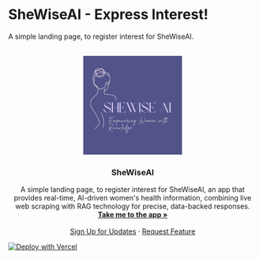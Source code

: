 # SheWiseAI - Express Interest!

A simple landing page, to register interest for SheWiseAI.


<!-- LICENSE FOR THE README TEMPLATE USED FROM https://github.com/othneildrew/Best-README-Template

MIT License

Copyright (c) 2021 Othneil Drew

Permission is hereby granted, free of charge, to any person obtaining a copy
of this software and associated documentation files (the "Software"), to deal
in the Software without restriction, including without limitation the rights
to use, copy, modify, merge, publish, distribute, sublicense, and/or sell
copies of the Software, and to permit persons to whom the Software is
furnished to do so, subject to the following conditions:

The above copyright notice and this permission notice shall be included in all
copies or substantial portions of the Software.

THE SOFTWARE IS PROVIDED "AS IS", WITHOUT WARRANTY OF ANY KIND, EXPRESS OR
IMPLIED, INCLUDING BUT NOT LIMITED TO THE WARRANTIES OF MERCHANTABILITY,
FITNESS FOR A PARTICULAR PURPOSE AND NONINFRINGEMENT. IN NO EVENT SHALL THE
AUTHORS OR COPYRIGHT HOLDERS BE LIABLE FOR ANY CLAIM, DAMAGES OR OTHER
LIABILITY, WHETHER IN AN ACTION OF CONTRACT, TORT OR OTHERWISE, ARISING FROM,
OUT OF OR IN CONNECTION WITH THE SOFTWARE OR THE USE OR OTHER DEALINGS IN THE
SOFTWARE.-->

<!-- Improved compatibility of back to top link: See: https://github.com/othneildrew/Best-README-Template/pull/73 -->
<a name="readme-top"></a>
<!--
*** Thanks for checking out the Best-README-Template. If you have a suggestion
*** that would make this better, please fork the repo and create a pull request
*** or simply open an issue with the tag "enhancement".
*** Don't forget to give the project a star!
*** Thanks again! Now go create something AMAZING! :D
-->


<!-- PROJECT LOGO -->
<br />
<div align="center">
  <a href="https://github.com/Vindhyaa-Saravanan/shewiseai-landing-page">
    <img src="images\logo.png" alt="Logo" width="200" height="200">
  </a>

<h3 align="center">SheWiseAI</h3>

  <p align="center">
   A simple landing page, to register interest for SheWiseAI, an app that provides real-time, AI-driven women's health information, combining live web scraping with RAG technology for precise, data-backed responses.
    <br />
    <a href="https://whats-in-my-pantry.vercel.app/"><strong>Take me to the app »</strong></a>
    <br />
    <br />
    <a href="https://github.com/Vindhyaa-Saravanan/shewiseai-landing-page">Sign Up for Updates</a>
    ·
    <a href="https://github.com/Vindhyaa-Saravanan/shewiseai-landing-page/issues">Request Feature</a>
  </p>
</div>


[![Deploy with Vercel](https://vercel.com/button)](https://vercel.com/new/clone?repository-url=https://github.com/vercel/examples/tree/main/solutions/html&project-name=html)
